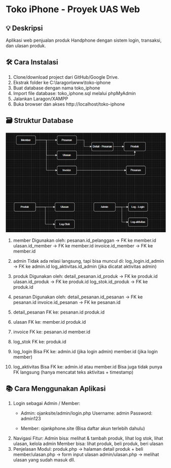 # Toko iPhone - Proyek UAS Web

## 💡 Deskripsi
Aplikasi web penjualan produk Handphone dengan sistem login, transaksi, dan ulasan produk.

## 🛠️ Cara Instalasi
1. Clone/download project dari GitHub/Google Drive.
2. Ekstrak folder ke C:\laragon\www\toko-iphone
3. Buat database dengan nama toko_iphone
4. Import file database: toko_iphone.sql melalui phpMyAdmin
5. Jalankan Laragon/XAMPP
6. Buka browser dan akses http://localhost/toko-iphone

## 🗃️ Struktur Database
![Diagram ERD](image.png)
1.  member
    Digunakan oleh:
    pesanan.id_pelanggan → FK ke member.id
    ulasan.id_member → FK ke member.id
    invoice.id_member → FK ke member.id

2.  admin
    Tidak ada relasi langsung, tapi bisa muncul di:
    log_login.id_admin → FK ke admin.id
    log_aktivitas.id_admin (jika dicatat aktivitas admin)

3.  produk
    Digunakan oleh:
    detail_pesanan.id_produk → FK ke produk.id
    ulasan.id_produk → FK ke produk.id
    log_stok.id_produk → FK ke produk.id

4.  pesanan
    Digunakan oleh:
    detail_pesanan.id_pesanan → FK ke pesanan.id
    invoice.id_pesanan → FK ke pesanan.id

5.  detail_pesanan
    FK ke:
    pesanan.id
    produk.id

6.  ulasan
    FK ke:
    member.id
    produk.id

7.  invoice
    FK ke:
    pesanan.id
    member.id

8.  log_stok
    FK ke:
    produk.id

9.  log_login
    Bisa FK ke:
    admin.id (jika login admin)
    member.id (jika login member)

10. log_aktivitas
    Bisa FK ke:
    admin.id atau member.id
    Bisa juga tidak punya FK langsung (hanya mencatat teks aktivitas + timestamp)

## 📚 Cara Menggunakan Aplikasi
1.  Login sebagai Admin / Member:
    - Admin: ojanksite/admin/login.php
    Username: admin
    Password: admin123

    - Member: ojankphone.site
    (Bisa daftar akun terlebih dahulu)
2.  Navigasi Fitur:
    Admin bisa: melihat & tambah produk, lihat log stok, lihat ulasan, kelola admin
    Member bisa: lihat produk, beli produk, beri ulasan
3.  Penjelasan Modul:
    produk.php → halaman detail produk + beli
    member/ulasan.php → form input ulasan
    admin/ulasan.php → melihat ulasan yang sudah masuk
    dll.

